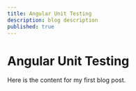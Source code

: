```yaml
---
title: Angular Unit Testing
description: blog description
published: true
---
```


# Angular Unit Testing

Here is the content for my first blog post.
